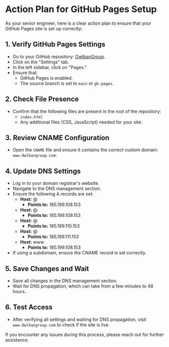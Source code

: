 # Action Plan for GitHub Pages Setup

As your senior engineer, here is a clear action plan to ensure that your GitHub Pages site is set up correctly:

## 1. Verify GitHub Pages Settings
- Go to your GitHub repository: [OwlbanGroup](https://github.com/OwlbanGroup/OwlbanGroup).
- Click on the "Settings" tab.
- In the left sidebar, click on "Pages."
- Ensure that:
  - GitHub Pages is enabled.
  - The source branch is set to `main` or `gh-pages`.

## 2. Check File Presence
- Confirm that the following files are present in the root of the repository:
  - `index.html`
  - Any additional files (CSS, JavaScript) needed for your site.

## 3. Review CNAME Configuration
- Open the `CNAME` file and ensure it contains the correct custom domain: `www.Owlbangroup.com`.

## 4. Update DNS Settings
- Log in to your domain registrar's website.
- Navigate to the DNS management section.
- Ensure the following A records are set:
  - **Host:** @
    - **Points to:** 185.199.108.153
  - **Host:** @
    - **Points to:** 185.199.109.153
  - **Host:** @
    - **Points to:** 185.199.110.153
  - **Host:** @
    - **Points to:** 185.199.111.153
  - **Host:** www
    - **Points to:** 185.199.108.153
- If using a subdomain, ensure the CNAME record is set correctly.

## 5. Save Changes and Wait
- Save all changes in the DNS management section.
- Wait for DNS propagation, which can take from a few minutes to 48 hours.

## 6. Test Access
- After verifying all settings and waiting for DNS propagation, visit `www.Owlbangroup.com` to check if the site is live.

If you encounter any issues during this process, please reach out for further assistance.
